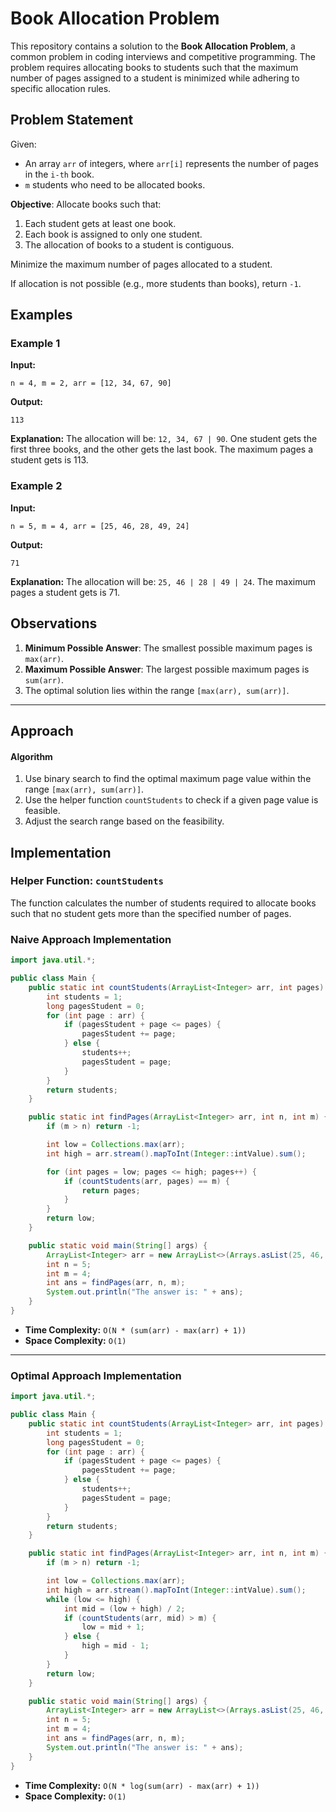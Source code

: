 # Book Allocation Problem

This repository contains a solution to the **Book Allocation Problem**, a common problem in coding interviews and competitive programming. The problem requires allocating books to students such that the maximum number of pages assigned to a student is minimized while adhering to specific allocation rules.

## Problem Statement
Given:
- An array `arr` of integers, where `arr[i]` represents the number of pages in the `i-th` book.
- `m` students who need to be allocated books.

**Objective**:
Allocate books such that:
1. Each student gets at least one book.
2. Each book is assigned to only one student.
3. The allocation of books to a student is contiguous.

Minimize the maximum number of pages allocated to a student.

If allocation is not possible (e.g., more students than books), return `-1`.

## Examples

### Example 1
**Input:**
```plaintext
n = 4, m = 2, arr = [12, 34, 67, 90]
```
**Output:**
```plaintext
113
```
**Explanation:**
The allocation will be: `12, 34, 67 | 90`.
One student gets the first three books, and the other gets the last book. The maximum pages a student gets is 113.

### Example 2
**Input:**
```plaintext
n = 5, m = 4, arr = [25, 46, 28, 49, 24]
```
**Output:**
```plaintext
71
```
**Explanation:**
The allocation will be: `25, 46 | 28 | 49 | 24`.
The maximum pages a student gets is 71.

## Observations

1. **Minimum Possible Answer**:
   The smallest possible maximum pages is `max(arr)`.
2. **Maximum Possible Answer**:
   The largest possible maximum pages is `sum(arr)`.
3. The optimal solution lies within the range `[max(arr), sum(arr)]`.

---

## Approach

#### Algorithm
1. Use binary search to find the optimal maximum page value within the range `[max(arr), sum(arr)]`.
2. Use the helper function `countStudents` to check if a given page value is feasible.
3. Adjust the search range based on the feasibility.

## Implementation

### Helper Function: `countStudents`
The function calculates the number of students required to allocate books such that no student gets more than the specified number of pages.

### Naive Approach Implementation
```java
import java.util.*;

public class Main {
    public static int countStudents(ArrayList<Integer> arr, int pages) {
        int students = 1;
        long pagesStudent = 0;
        for (int page : arr) {
            if (pagesStudent + page <= pages) {
                pagesStudent += page;
            } else {
                students++;
                pagesStudent = page;
            }
        }
        return students;
    }

    public static int findPages(ArrayList<Integer> arr, int n, int m) {
        if (m > n) return -1;

        int low = Collections.max(arr);
        int high = arr.stream().mapToInt(Integer::intValue).sum();

        for (int pages = low; pages <= high; pages++) {
            if (countStudents(arr, pages) == m) {
                return pages;
            }
        }
        return low;
    }

    public static void main(String[] args) {
        ArrayList<Integer> arr = new ArrayList<>(Arrays.asList(25, 46, 28, 49, 24));
        int n = 5;
        int m = 4;
        int ans = findPages(arr, n, m);
        System.out.println("The answer is: " + ans);
    }
}
```

- **Time Complexity:** `O(N * (sum(arr) - max(arr) + 1))`
- **Space Complexity:** `O(1)`

---

### Optimal Approach Implementation
```java
import java.util.*;

public class Main {
    public static int countStudents(ArrayList<Integer> arr, int pages) {
        int students = 1;
        long pagesStudent = 0;
        for (int page : arr) {
            if (pagesStudent + page <= pages) {
                pagesStudent += page;
            } else {
                students++;
                pagesStudent = page;
            }
        }
        return students;
    }

    public static int findPages(ArrayList<Integer> arr, int n, int m) {
        if (m > n) return -1;

        int low = Collections.max(arr);
        int high = arr.stream().mapToInt(Integer::intValue).sum();
        while (low <= high) {
            int mid = (low + high) / 2;
            if (countStudents(arr, mid) > m) {
                low = mid + 1;
            } else {
                high = mid - 1;
            }
        }
        return low;
    }

    public static void main(String[] args) {
        ArrayList<Integer> arr = new ArrayList<>(Arrays.asList(25, 46, 28, 49, 24));
        int n = 5;
        int m = 4;
        int ans = findPages(arr, n, m);
        System.out.println("The answer is: " + ans);
    }
}
```

- **Time Complexity:** `O(N * log(sum(arr) - max(arr) + 1))`
- **Space Complexity:** `O(1)`
